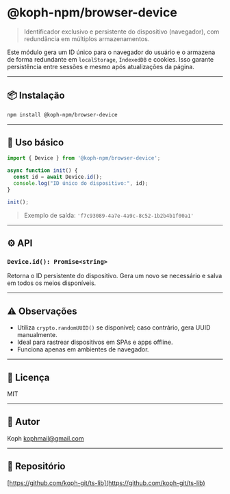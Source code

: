 # @koph-npm/browser-device

> Identificador exclusivo e persistente do dispositivo (navegador), com redundância em múltiplos armazenamentos.

Este módulo gera um ID único para o navegador do usuário e o armazena de forma redundante em `localStorage`, `IndexedDB` e cookies. Isso garante persistência entre sessões e mesmo após atualizações da página.

---

## 📦 Instalação

```bash
npm install @koph-npm/browser-device
```

---

## 🚀 Uso básico

```ts
import { Device } from '@koph-npm/browser-device';

async function init() {
  const id = await Device.id();
  console.log("ID único do dispositivo:", id);
}

init();
```

> Exemplo de saída: `'f7c93089-4a7e-4a9c-8c52-1b2b4b1f00a1'`

---

## ⚙️ API

### `Device.id(): Promise<string>`

Retorna o ID persistente do dispositivo. Gera um novo se necessário e salva em todos os meios disponíveis.

---

## ⚠️ Observações

- Utiliza `crypto.randomUUID()` se disponível; caso contrário, gera UUID manualmente.
- Ideal para rastrear dispositivos em SPAs e apps offline.
- Funciona apenas em ambientes de navegador.

---

## 📄 Licença

MIT

---

## 👤 Autor

Koph <kophmail@gmail.com>

---

## 🔗 Repositório

[https://github.com/koph-git/ts-lib](https://github.com/koph-git/ts-lib)

